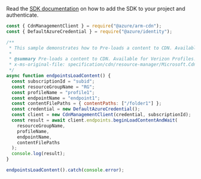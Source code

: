 Read the [SDK documentation](https://github.com/Azure/azure-sdk-for-js/blob/%40azure%2Farm-cdn_7.0.1/sdk/cdn/arm-cdn/README.md) on how to add the SDK to your project and authenticate.

```javascript
const { CdnManagementClient } = require("@azure/arm-cdn");
const { DefaultAzureCredential } = require("@azure/identity");

/**
 * This sample demonstrates how to Pre-loads a content to CDN. Available for Verizon Profiles.
 *
 * @summary Pre-loads a content to CDN. Available for Verizon Profiles.
 * x-ms-original-file: specification/cdn/resource-manager/Microsoft.Cdn/stable/2021-06-01/examples/Endpoints_LoadContent.json
 */
async function endpointsLoadContent() {
  const subscriptionId = "subid";
  const resourceGroupName = "RG";
  const profileName = "profile1";
  const endpointName = "endpoint1";
  const contentFilePaths = { contentPaths: ["/folder1"] };
  const credential = new DefaultAzureCredential();
  const client = new CdnManagementClient(credential, subscriptionId);
  const result = await client.endpoints.beginLoadContentAndWait(
    resourceGroupName,
    profileName,
    endpointName,
    contentFilePaths
  );
  console.log(result);
}

endpointsLoadContent().catch(console.error);
```
